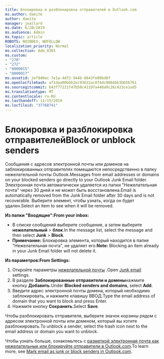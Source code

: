 ```yaml
---
title: Блокировка и разблокировка отправителей в Outlook.com
ms.author: daeite
author: daeite
manager: joallard
ms.date: 6/20/2019
ms.audience: Admin
ms.topic: article
ROBOTS: NOINDEX, NOFOLLOW
localization_priority: Normal
ms.collection: Adm_O365
ms.custom:
- "270"
- "272"
- "8000015"
- "8000017"
ms.assetid: 2ef840ec-7e1a-4df2-944b-d643fe08bd8f
ms.openlocfilehash: af1daa00bbb2ec93622ac8f4dc9004bb3b65b761
ms.sourcegitcommit: b43f77221f47b50c41197a448a9c26c423ce1ad5
ms.translationtype: MT
ms.contentlocale: ru-RU
ms.lasthandoff: 11/15/2019
ms.locfileid: "37768741"
---
```

# <a name="block-or-unblock-senders"></a><span data-ttu-id="1f7c1-102">Блокировка и разблокировка отправителей</span><span class="sxs-lookup"><span data-stu-id="1f7c1-102">Block or unblock senders</span></span>

<span data-ttu-id="1f7c1-103">Сообщения с адресов электронной почты или доменов на заблокированных отправителях помещаются непосредственно в папку нежелательной почты Outlook.</span><span class="sxs-lookup"><span data-stu-id="1f7c1-103">Messages from email addresses or domains on your blocked senders go directly to your Outlook Junk Email folder.</span></span> <span data-ttu-id="1f7c1-104">Электронная почта автоматически удаляется из папки "Нежелательная почта" через 30 дней и не может быть восстановлена.</span><span class="sxs-lookup"><span data-stu-id="1f7c1-104">Email is automatically removed from the Junk Email folder after 30 days and is not recoverable.</span></span> <span data-ttu-id="1f7c1-105">Выберите элемент, чтобы узнать, когда он будет удален.</span><span class="sxs-lookup"><span data-stu-id="1f7c1-105">Select an item to see when it will be removed.</span></span>

<span data-ttu-id="1f7c1-106">**Из папки "Входящие":**</span><span class="sxs-lookup"><span data-stu-id="1f7c1-106">**From your inbox:**</span></span>

- <span data-ttu-id="1f7c1-107">В списке сообщений выберите сообщение, а затем выберите **нежелательный** > **блок**.</span><span class="sxs-lookup"><span data-stu-id="1f7c1-107">In the message list, select the message and then select **Junk** > **Block**.</span></span>
- <span data-ttu-id="1f7c1-108">**Примечание:** Блокировка элемента, который находится в папке "Нежелательная почта", не удаляет его.</span><span class="sxs-lookup"><span data-stu-id="1f7c1-108">**Note:** Blocking an item already in your Junk Email folder will not delete it.</span></span>

<span data-ttu-id="1f7c1-109">**Из параметров:**</span><span class="sxs-lookup"><span data-stu-id="1f7c1-109">**From Settings:**</span></span>

1. <span data-ttu-id="1f7c1-110">Откройте параметры [нежелательной почты](https://outlook.live.com/mail/options/mail/junkEmail) .</span><span class="sxs-lookup"><span data-stu-id="1f7c1-110">Open [Junk email](https://outlook.live.com/mail/options/mail/junkEmail) settings.</span></span>
2. <span data-ttu-id="1f7c1-111">В разделе **Заблокированные отправители и домены**нажмите кнопку **Добавить**.</span><span class="sxs-lookup"><span data-stu-id="1f7c1-111">Under **Blocked senders and domains**, select **Add**.</span></span>
3. <span data-ttu-id="1f7c1-112">Введите адрес электронной почты домена, который необходимо заблокировать, и нажмите клавишу ВВОД.</span><span class="sxs-lookup"><span data-stu-id="1f7c1-112">Type the email address of domain that you want to block and press Enter.</span></span>
4. <span data-ttu-id="1f7c1-113">Нажмите кнопку **Сохранить**.</span><span class="sxs-lookup"><span data-stu-id="1f7c1-113">Select **Save**.</span></span>

<span data-ttu-id="1f7c1-114">Чтобы разблокировать отправителя, выберите значок корзины рядом с адресом электронной почты или доменом, который вы хотите разблокировать.</span><span class="sxs-lookup"><span data-stu-id="1f7c1-114">To unblock a sender, select the trash icon next to the email address or domain you want to unblock.</span></span>

<span data-ttu-id="1f7c1-115">Чтобы узнать больше, ознакомьтесь с [разметкой электронная почта как нежелательные или блокируйте отправители в Outlook.com](https://support.office.com/article/a3ece97b-82f8-4a5e-9ac3-e92fa6427ae4?wt.mc_id=Office_Outlook_com_Alchemy).</span><span class="sxs-lookup"><span data-stu-id="1f7c1-115">To learn more, see [Mark email as junk or block senders in Outlook.com](https://support.office.com/article/a3ece97b-82f8-4a5e-9ac3-e92fa6427ae4?wt.mc_id=Office_Outlook_com_Alchemy).</span></span>